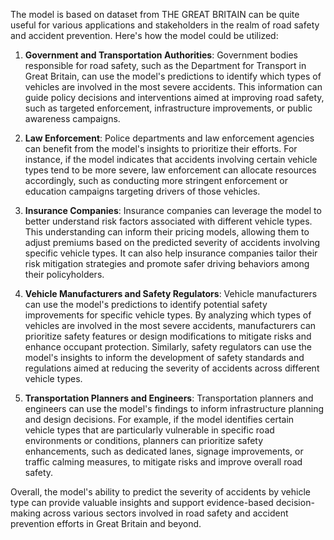 The model is based on dataset from THE GREAT BRITAIN  can be quite useful for various applications and stakeholders in the realm of road safety and accident prevention. Here's how the model could be utilized:

1. **Government and Transportation Authorities**: Government bodies responsible for road safety, such as the Department for Transport in Great Britain, can use the model's predictions to identify which types of vehicles are involved in the most severe accidents. This information can guide policy decisions and interventions aimed at improving road safety, such as targeted enforcement, infrastructure improvements, or public awareness campaigns.

2. **Law Enforcement**: Police departments and law enforcement agencies can benefit from the model's insights to prioritize their efforts. For instance, if the model indicates that accidents involving certain vehicle types tend to be more severe, law enforcement can allocate resources accordingly, such as conducting more stringent enforcement or education campaigns targeting drivers of those vehicles.

3. **Insurance Companies**: Insurance companies can leverage the model to better understand risk factors associated with different vehicle types. This understanding can inform their pricing models, allowing them to adjust premiums based on the predicted severity of accidents involving specific vehicle types. It can also help insurance companies tailor their risk mitigation strategies and promote safer driving behaviors among their policyholders.

4. **Vehicle Manufacturers and Safety Regulators**: Vehicle manufacturers can use the model's predictions to identify potential safety improvements for specific vehicle types. By analyzing which types of vehicles are involved in the most severe accidents, manufacturers can prioritize safety features or design modifications to mitigate risks and enhance occupant protection. Similarly, safety regulators can use the model's insights to inform the development of safety standards and regulations aimed at reducing the severity of accidents across different vehicle types.

5. **Transportation Planners and Engineers**: Transportation planners and engineers can use the model's findings to inform infrastructure planning and design decisions. For example, if the model identifies certain vehicle types that are particularly vulnerable in specific road environments or conditions, planners can prioritize safety enhancements, such as dedicated lanes, signage improvements, or traffic calming measures, to mitigate risks and improve overall road safety.

Overall, the model's ability to predict the severity of accidents by vehicle type can provide valuable insights and support evidence-based decision-making across various sectors involved in road safety and accident prevention efforts in Great Britain and beyond.
